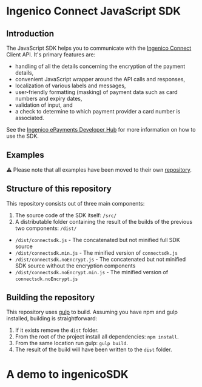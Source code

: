 # Ingenico Connect JavaScript SDK

## Introduction

The JavaScript SDK helps you to communicate with the [Ingenico Connect](https://epayments.developer-ingenico.com/) Client API. It's primary features are:

* handling of all the details concerning the encryption of the payment details,
* convenient JavaScript wrapper around the API calls and responses,
* localization of various labels and messages,
* user-friendly formatting (masking) of payment data such as card numbers and expiry dates,
* validation of input, and
* a check to determine to which payment provider a card number is associated.

See the [Ingenico ePayments Developer Hub](https://epayments.developer-ingenico.com/documentation/sdk/mobile/javascript/) for more information on how to use the SDK.

## Examples

⚠ Please note that all examples have been moved to their own [repository](https://github.com/Ingenico-ePayments/connect-sdk-client-js-example).

## Structure of this repository

This repository consists out of three main components:

1. The source code of the SDK itself: `/src/`
2. A distributable folder containing the result of the builds of the previous two components: `/dist/`
  - `/dist/connectsdk.js` - The concatenated but not minified full SDK source
  - `/dist/connectsdk.min.js` - The minified version of `connectsdk.js`
  - `/dist/connectsdk.noEncrypt.js` - The concatenated but not minified SDK source without the encryption components
  - `/dist/connectsdk.noEncrypt.min.js` - The minified version of `connectsdk.noEncrypt.js`

## Building the repository

This repository uses [gulp](http://gulpjs.com/) to build. Assuming you have npm and gulp installed, building is straightforward:

1. If it exists remove the `dist` folder.
2. From the root of the project install all dependencies: `npm install`.
3. From the same location run gulp: `gulp build`.
4. The result of the build will have been written to the `dist` folder. 
# A demo to ingenicoSDK
